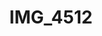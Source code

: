 ---
pid: '181'
layout: photos
title: IMG_4512
filename: IMG_4571.jpg
caption: 
previous_pid: '180'
next_pid: '0'
permalink: "/photos/181.html"
---